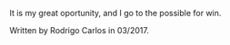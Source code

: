 
It is my great oportunity, and I go to the possible for win.

Written by Rodrigo Carlos in 03/2017.